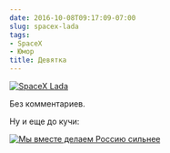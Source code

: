 ```yaml
---
date: 2016-10-08T09:17:09-07:00
slug: spacex-lada
tags:
- SpaceX
- Юмор
title: Девятка
---
```


[![SpaceX Lada](/2016/10/spacex_lada.jpg)](/2016/10/spacex_lada.jpg)

Без комментариев.

<!--more-->

Ну и еще до кучи:

[![Мы вместе делаем Россию сильнее](/2016/10/together_we_make_russia_stronger.jpg)](/2016/10/together_we_make_russia_stronger.jpg)
